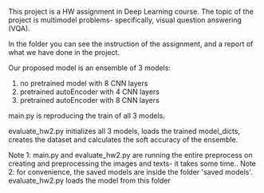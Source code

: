 This project is a HW assignment in Deep Learning course. 
The topic of the project is multimodel problems- specifically, visual question answering (VQA). 

In the folder you can see the instruction of the assignment, and a report of what we have done in the project. 


Our proposed model is an ensemble of 3 models: 
1. no pretrained model with 8 CNN layers 
2. pretrained autoEncoder with 4 CNN layers 
3. pretrained autoEncoder with 8 CNN layers 

main.py is reproducing the train of all 3 models. 

evaluate_hw2.py initializes all 3 models, loads the trained model_dicts, creates the dataset and calculates the soft accuracy of the ensemble. 


Note 1: main.py and evaluate_hw2.py are running the entire preprocess on creating and preprocessing the images and texts- it takes some time..
Note 2: for convenience, the saved models are inside the folder 'saved models'. evaluate_hw2.py loads the model from this folder 